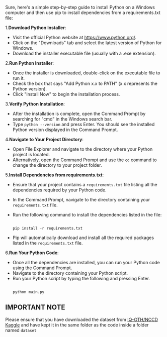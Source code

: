 Sure, here's a simple step-by-step guide to install Python on a Windows computer and then use pip to install dependencies from a requirements.txt file:

1.**Download Python Installer**:

- Visit the official Python website at https://www.python.org/.
- Click on the "Downloads" tab and select the latest version of Python for Windows.
- Download the installer executable file (usually with a .exe extension).

2.**Run Python Installer**:

- Once the installer is downloaded, double-click on the executable file to run it.
- Check the box that says "Add Python x.x to PATH" (x.x represents the Python version).
- Click "Install Now" to begin the installation process.

3.**Verify Python Installation**:

- After the installation is complete, open the Command Prompt by searching for "cmd" in the Windows search bar.
- Type `python --version` and press Enter. You should see the installed Python version displayed in the Command Prompt.

4.**Navigate to Your Project Directory**:

- Open File Explorer and navigate to the directory where your Python project is located.
- Alternatively, open the Command Prompt and use the `cd` command to change the directory to your project folder.

5.**Install Dependencies from requirements.txt**:

- Ensure that your project contains a `requirements.txt` file listing all the dependencies required by your Python code.
- In the Command Prompt, navigate to the directory containing your `requirements.txt` file.
- Run the following command to install the dependencies listed in the file:

  ```

  pip install -r requirements.txt

  ```
- Pip will automatically download and install all the required packages listed in the `requirements.txt` file.

6.**Run Your Python Code**:

- Once all the dependencies are installed, you can run your Python code using the Command Prompt.
- Navigate to the directory containing your Python script.
- Run your Python script by typing the following and pressing Enter.
  ```

  python main.py

  ```

## IMPORTANT NOTE

Please ensure that you have downloaded the dataset from [IQ-OTH/NCCD Kaggle](https://www.kaggle.com/datasets/adityamahimkar/iqothnccd-lung-cancer-dataset) and have kept it in the same folder as the code inside a folder named `dataset`


